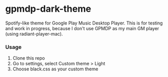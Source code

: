 # gpmdp-dark-theme

Spotify-like theme for Google Play Music Desktop Player. This is for testing and work in progress, because I don't use GPMDP as my main GM player (using radiant-player-mac).

### Usage

1. Clone this repo
2. Go to settings, select Custom theme > Light
3. Choose black.css as your custom theme